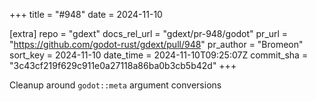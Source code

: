 +++
title = "#948"
date = 2024-11-10

[extra]
repo = "gdext"
docs_rel_url = "gdext/pr-948/godot"
pr_url = "https://github.com/godot-rust/gdext/pull/948"
pr_author = "Bromeon"
sort_key = 2024-11-10
date_time = 2024-11-10T09:25:07Z
commit_sha = "3c43cf219f629c911e0a27118a86ba0b3cb5b42d"
+++

Cleanup around `godot::meta` argument conversions
